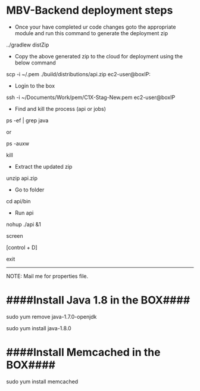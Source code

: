 MBV-Backend deployment steps
============================

* Once your have completed ur code changes goto the appropriate module and run this command to generate the deployment zip 

../gradlew distZip

* Copy the above generated zip to the cloud for deployment using the below command

scp -i ~/<permission>.pem ./build/distributions/api.zip ec2-user@boxIP: 

* Login to the box 

ssh -i ~/Documents/Work/pem/C1X-Stag-New.pem  ec2-user@boxIP

* Find and kill the process (api or jobs)

ps -ef | grep java

or

ps -auxw

kill <processid>

* Extract the updated zip 

unzip api.zip

* Go to folder

cd api/bin

* Run api

nohup ./api &1

screen

[control + D]

exit

------------------------

NOTE: Mail me for properties file.


####Install Java 1.8 in the BOX####
===================================

sudo yum remove java-1.7.0-openjdk

sudo yum install java-1.8.0


####Install Memcached in the BOX####
====================================

sudo yum install memcached

